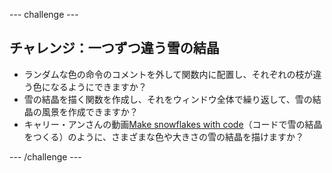 \--- challenge \---

## チャレンジ：一つずつ違う雪の結晶

- ランダムな色の命令のコメントを外して関数内に配置し、それぞれの枝が違う色になるようにできますか？
- 雪の結晶を描く関数を作成し、それをウィンドウ全体で繰り返して、雪の結晶の風景を作成できますか？
- キャリー・アンさんの動画[Make snowflakes with code](https://www.youtube.com/watch?v=DHmeX7YTHBY)（コードで雪の結晶をつくる）のように、さまざまな色や大きさの雪の結晶を描けますか？

\--- /challenge \---